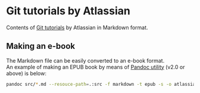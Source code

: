 # Git tutorials by Atlassian

Contents of [Git tutorials](https://www.atlassian.com/git/tutorials) by Atlassian in Markdown format.

## Making an e-book

The Markdown file can be easily converted to an e-book format.  
An example of making an EPUB book by means of [Pandoc utility](https://pandoc.org/) (v2.0 or above) is below:

```bash
pandoc src/*.md --resouce-path=.:src -f markdown -t epub -s -o atlassian-git-tutorials.epub
```